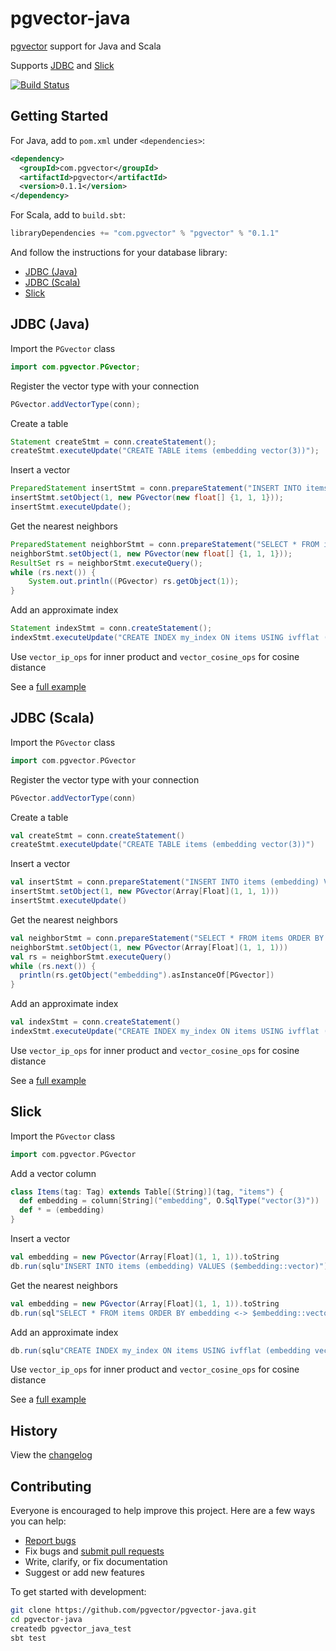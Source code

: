 # pgvector-java

[pgvector](https://github.com/pgvector/pgvector) support for Java and Scala

Supports [JDBC](https://docs.oracle.com/javase/tutorial/jdbc/basics/index.html) and [Slick](https://github.com/slick/slick)

[![Build Status](https://github.com/pgvector/pgvector-java/workflows/build/badge.svg?branch=master)](https://github.com/pgvector/pgvector-java/actions)

## Getting Started

For Java, add to `pom.xml` under `<dependencies>`:

```xml
<dependency>
  <groupId>com.pgvector</groupId>
  <artifactId>pgvector</artifactId>
  <version>0.1.1</version>
</dependency>
```

For Scala, add to `build.sbt`:

```sbt
libraryDependencies += "com.pgvector" % "pgvector" % "0.1.1"
```

And follow the instructions for your database library:

- [JDBC (Java)](#jdbc-java)
- [JDBC (Scala)](#jdbc-scala)
- [Slick](#slick)

## JDBC (Java)

Import the `PGvector` class

```java
import com.pgvector.PGvector;
```

Register the vector type with your connection

```java
PGvector.addVectorType(conn);
```

Create a table

```java
Statement createStmt = conn.createStatement();
createStmt.executeUpdate("CREATE TABLE items (embedding vector(3))");
```

Insert a vector

```java
PreparedStatement insertStmt = conn.prepareStatement("INSERT INTO items (embedding) VALUES (?)");
insertStmt.setObject(1, new PGvector(new float[] {1, 1, 1}));
insertStmt.executeUpdate();
```

Get the nearest neighbors

```java
PreparedStatement neighborStmt = conn.prepareStatement("SELECT * FROM items ORDER BY embedding <-> ? LIMIT 5");
neighborStmt.setObject(1, new PGvector(new float[] {1, 1, 1}));
ResultSet rs = neighborStmt.executeQuery();
while (rs.next()) {
    System.out.println((PGvector) rs.getObject(1));
}
```

Add an approximate index

```java
Statement indexStmt = conn.createStatement();
indexStmt.executeUpdate("CREATE INDEX my_index ON items USING ivfflat (embedding vector_l2_ops)");
```

Use `vector_ip_ops` for inner product and `vector_cosine_ops` for cosine distance

See a [full example](src/test/java/com/pgvector/JDBCJava.java)

## JDBC (Scala)

Import the `PGvector` class

```scala
import com.pgvector.PGvector
```

Register the vector type with your connection

```scala
PGvector.addVectorType(conn)
```

Create a table

```scala
val createStmt = conn.createStatement()
createStmt.executeUpdate("CREATE TABLE items (embedding vector(3))")
```

Insert a vector

```scala
val insertStmt = conn.prepareStatement("INSERT INTO items (embedding) VALUES (?)")
insertStmt.setObject(1, new PGvector(Array[Float](1, 1, 1)))
insertStmt.executeUpdate()
```

Get the nearest neighbors

```scala
val neighborStmt = conn.prepareStatement("SELECT * FROM items ORDER BY embedding <-> ? LIMIT 5")
neighborStmt.setObject(1, new PGvector(Array[Float](1, 1, 1)))
val rs = neighborStmt.executeQuery()
while (rs.next()) {
  println(rs.getObject("embedding").asInstanceOf[PGvector])
}
```

Add an approximate index

```scala
val indexStmt = conn.createStatement()
indexStmt.executeUpdate("CREATE INDEX my_index ON items USING ivfflat (embedding vector_l2_ops)")
```

Use `vector_ip_ops` for inner product and `vector_cosine_ops` for cosine distance

See a [full example](src/test/scala/com/pgvector/JDBCScala.scala)

## Slick

Import the `PGvector` class

```scala
import com.pgvector.PGvector
```

Add a vector column

```scala
class Items(tag: Tag) extends Table[(String)](tag, "items") {
  def embedding = column[String]("embedding", O.SqlType("vector(3)"))
  def * = (embedding)
}
```

Insert a vector

```scala
val embedding = new PGvector(Array[Float](1, 1, 1)).toString
db.run(sqlu"INSERT INTO items (embedding) VALUES ($embedding::vector)")
```

Get the nearest neighbors

```scala
val embedding = new PGvector(Array[Float](1, 1, 1)).toString
db.run(sql"SELECT * FROM items ORDER BY embedding <-> $embedding::vector LIMIT 5".as[(String)])
```

Add an approximate index

```scala
db.run(sqlu"CREATE INDEX my_index ON items USING ivfflat (embedding vector_l2_ops)")
```

Use `vector_ip_ops` for inner product and `vector_cosine_ops` for cosine distance

See a [full example](src/test/scala/com/pgvector/Slick.scala)

## History

View the [changelog](https://github.com/pgvector/pgvector-java/blob/master/CHANGELOG.md)

## Contributing

Everyone is encouraged to help improve this project. Here are a few ways you can help:

- [Report bugs](https://github.com/pgvector/pgvector-java/issues)
- Fix bugs and [submit pull requests](https://github.com/pgvector/pgvector-java/pulls)
- Write, clarify, or fix documentation
- Suggest or add new features

To get started with development:

```sh
git clone https://github.com/pgvector/pgvector-java.git
cd pgvector-java
createdb pgvector_java_test
sbt test
```
